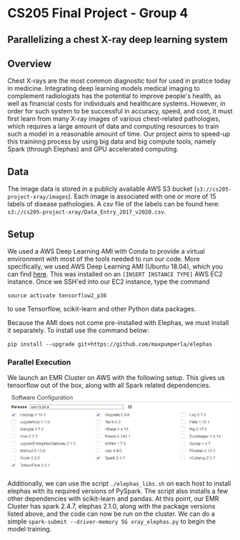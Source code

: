 # CS205 Final Project - Group 4
## Parallelizing a chest X-ray deep learning system

## Overview
Chest X-rays are the most common diagnostic tool for used in pratice today in medicine. Integrating deep learning models medical imaging to complement radiologists has the potential to improve people's health, as well as financial costs for individuals and healthcare systems. However, in order for such system to be successful in accuracy, speed, and cost, it must first learn from many X-ray images of various chest-related pathologies, which requires a large amount of data and computing resources to train such a model in a reasonable amount of time. Our project aims to speed-up this traininng process by using big data and big compute tools, namely Spark (through Elephas) and GPU accelerated computing.


## Data
The image data is stored in a publicly available AWS S3 bucket (`s3://cs205-project-xray/images`). Each image is associated with one or more of 15 labels of disease pathologies. A csv file of the labels can be found here: `s3://cs205-project-xray/Data_Entry_2017_v2020.csv`.


## Setup
We used a AWS Deep Learning AMI with Conda to provide a virtual environment with most of the tools needed to run our code. More specifically, we used AWS Deep Learning AMI (Ubuntu 18.04), which you can find [here](https://aws.amazon.com/marketplace/pp/Amazon-Web-Services-AWS-Deep-Learning-AMI-Ubuntu-1/B07Y43P7X5). This was installed on an `[INSERT INSTANCE TYPE]` AWS EC2 instance. Once we SSH'ed into our EC2 instance, type the command
```
source activate tensorflow2_p36
```

to use Tensorflow, scikit-learn and other Python data packages.

Because the AMI does not come pre-installed with Elephas, we must install it separately. To install use the command below:
```
pip install --upgrade git+https://github.com/maxpumperla/elephas
```

### Parallel Execution
We launch an EMR Cluster on AWS with the following setup. This gives us tensorflow out of the box, along with all Spark related dependencies.
![AWS EMR Configuration](docs/AWS_EMR_Config.jpg)

Additionally, we can use the script ```./elephas_libs.sh``` on each host to install elephas with its required versions of PySpark. The script also installs a few other dependencies with scikit-learn and pandas.
At this point, our EMR Cluster has spark 2.4.7, elephas 2.1.0, along with the package versions listed above, and the code can now be run on the cluster.
We can do a simple ```spark-submit --driver-memory 5G xray_elephas.py``` to begin the model training.

